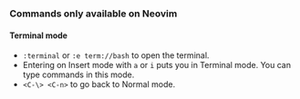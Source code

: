 ---
---

### Commands only available on Neovim

#### Terminal mode

- `:terminal` or `:e term://bash` to open the terminal.
- Entering on Insert mode with `a` or `i` puts you in Terminal mode. You can type commands in this mode.
- `<C-\> <C-n>` to go back to Normal mode.
